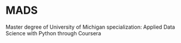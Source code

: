 # MADS
Master degree of University of Michigan specialization: Applied Data Science with Python through Coursera
